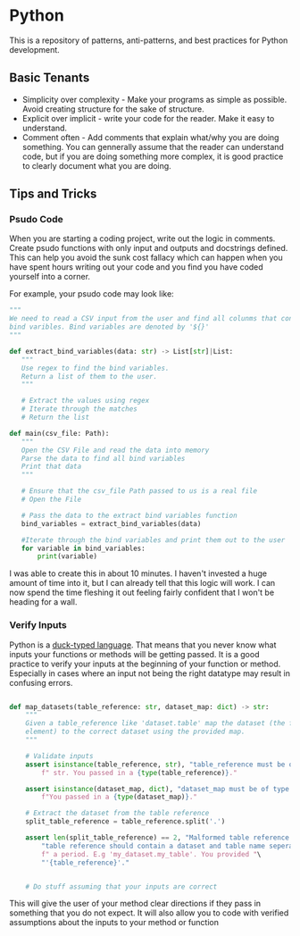 # Python

This is a repository of patterns, anti-patterns, and best practices for Python development.

## Basic Tenants
 - Simplicity over complexity - Make your programs as simple as possible. Avoid creating structure for the sake of structure. 
 - Explicit over implicit - write your code for the reader. Make it easy to understand.
 - Comment often - Add comments that explain what/why you are doing something. You can gennerally assume that the reader can understand code, but if you are doing something more complex, it is good practice to clearly document what you are doing.


## Tips and Tricks

### Psudo Code
 When you are starting a coding project, write out the logic in comments. Create psudo functions with only input and outputs and docstrings defined. This can help you avoid the sunk cost fallacy which can happen when you have spent hours writing out your code and you find you have coded yourself into a corner.

 For example, your psudo code may look like:

 ```python
"""
We need to read a CSV input from the user and find all colunms that contain 
bind varibles. Bind variables are denoted by '${}'
"""

def extract_bind_variables(data: str) -> List[str]|List:
    """
    Use regex to find the bind variables.
    Return a list of them to the user.
    """

    # Extract the values using regex
    # Iterate through the matches
    # Return the list
 
def main(csv_file: Path):
    """
    Open the CSV File and read the data into memory
    Parse the data to find all bind variables
    Print that data
    """

    # Ensure that the csv_file Path passed to us is a real file
    # Open the File

    # Pass the data to the extract bind variables function 
    bind_variables = extract_bind_variables(data)

    #Iterate through the bind variables and print them out to the user
    for variable in bind_variables:
        print(variable)

```

I was able to create this in about 10 minutes. I haven't invested a huge amount of time into it, but I can already tell that this logic will work. I can now spend the time fleshing it out feeling fairly confident that I won't be heading for a wall.


### Verify Inputs
Python is a [duck-typed language](https://towardsdatascience.com/duck-typing-python-7aeac97e11f8#:~:text=Duck%20Typing%20is%20a%20term,care%20about%20whether%20it%20quacks.). That means that you never know what inputs your functions or methods  will be getting passed. It is a good practice to verify your inputs at the beginning of your function or method. Especially in cases where an input not being the right datatype may result in confusing errors.


```python

def map_datasets(table_reference: str, dataset_map: dict) -> str:
    """
    Given a table_reference like 'dataset.table' map the dataset (the first
    element) to the correct dataset using the provided map.
    """

    # Validate inputs
    assert isinstance(table_reference, str), "table_reference must be of type"\
        f" str. You passed in a {type(table_reference)}."

    assert isinstance(dataset_map, dict), "dataset_map must be of type dict. "\
        f"You passed in a {type(dataset_map)}."

    # Extract the dataset from the table reference
    split_table_reference = table_reference.split('.')

    assert len(split_table_reference) == 2, "Malformed table reference. The "\
        "table reference should contain a dataset and table name seperated by"\
        f" a period. E.g 'my_dataset.my_table'. You provided "\
        "'{table_reference}'."


    # Do stuff assuming that your inputs are correct
```

This will give the user of your method clear directions if they pass in something that you do not expect. It will also allow you to code with verified assumptions about the inputs to your method or function
